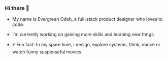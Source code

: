 ### Hi there 👋

- My name is Evergreen Odeh, a full-stack product designer who loves to code.
<!-- -->
- I’m currently working on gaining more skills and learning new thngs.
<!--
- I’m looking to collaborate on ...
- I’m looking for help with ...
- Ask me about ...
- How to reach me: ...
- Pronouns: ...
-->
- ⚡ Fun fact: In my spare time, I design, explore systems, think, dance or watch funny suspenseful movies.

